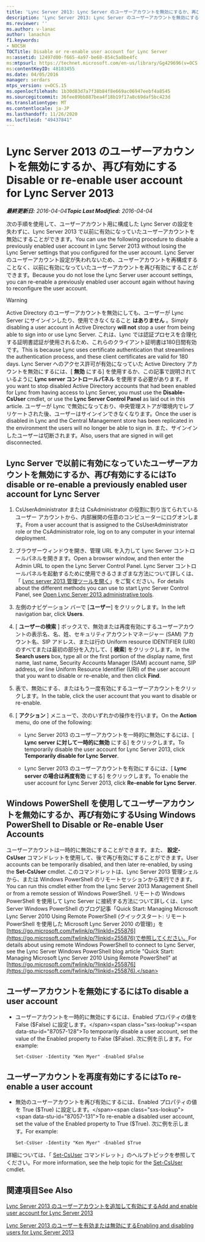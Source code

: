 ```yaml
---
title: 'Lync Server 2013: Lync Server のユーザーアカウントを無効にするか、再び有効にする'
description: 'Lync Server 2013: Lync Server のユーザーアカウントを無効にするか、再び有効にします。'
ms.reviewer: ''
ms.author: v-lanac
author: lanachin
f1.keywords:
- NOCSH
TOCTitle: Disable or re-enable user account for Lync Server
ms:assetid: 12497d00-f665-4a97-be68-854c5a8be4fc
ms:mtpsurl: https://technet.microsoft.com/en-us/library/Gg429696(v=OCS.15)
ms:contentKeyID: 48183455
ms.date: 04/05/2016
manager: serdars
mtps_version: v=OCS.15
ms.openlocfilehash: 1b30d83d7a7f38b84f8e669ac06947eebf4a8545
ms.sourcegitcommit: 36fee89bb887bea4f18b19f17a8c69daf5bc423d
ms.translationtype: MT
ms.contentlocale: ja-JP
ms.lasthandoff: 11/26/2020
ms.locfileid: "49437841"
---
```

# <a name="disable-or-re-enable-user-account-for-lync-server-2013"></a><span data-ttu-id="87057-103">Lync Server 2013 のユーザーアカウントを無効にするか、再び有効にする</span><span class="sxs-lookup"><span data-stu-id="87057-103">Disable or re-enable user account for Lync Server 2013</span></span>

<div data-xmlns="http://www.w3.org/1999/xhtml">

<div class="topic" data-xmlns="http://www.w3.org/1999/xhtml" data-msxsl="urn:schemas-microsoft-com:xslt" data-cs="https://msdn.microsoft.com/">

<div data-asp="https://msdn2.microsoft.com/asp">



</div>

<div id="mainSection">

<div id="mainBody"><span data-ttu-id="87057-104">

<span> </span></span><span class="sxs-lookup"><span data-stu-id="87057-104">

<span> </span></span></span>

<span data-ttu-id="87057-105">_**最終更新日:** 2016-04-04_</span><span class="sxs-lookup"><span data-stu-id="87057-105">_**Topic Last Modified:** 2016-04-04_</span></span>

<span data-ttu-id="87057-106">次の手順を使用して、ユーザーアカウント用に構成した Lync Server の設定を失わずに、Lync Server 2013 で以前に有効になっていたユーザーアカウントを無効にすることができます。</span><span class="sxs-lookup"><span data-stu-id="87057-106">You can use the following procedure to disable a previously enabled user account in Lync Server 2013 without losing the Lync Server settings that you configured for the user account.</span></span> <span data-ttu-id="87057-107">Lync Server のユーザーアカウント設定が失われないため、ユーザーアカウントを再構成することなく、以前に有効になっていたユーザーアカウントを再び有効にすることができます。</span><span class="sxs-lookup"><span data-stu-id="87057-107">Because you do not lose the Lync Server user account settings, you can re-enable a previously enabled user account again without having to reconfigure the user account.</span></span>

<div>


> [!WARNING]  
> <span data-ttu-id="87057-108">Active Directory のユーザーアカウントを無効にしても、ユーザーが Lync Server にサインインしたり、使用できなくなること <STRONG>はありません</STRONG> 。</span><span class="sxs-lookup"><span data-stu-id="87057-108">Simply disabling a user account in Active Directory <STRONG>will not</STRONG> stop a user from being able to sign into or use Lync Server.</span></span> <span data-ttu-id="87057-109">これは、Lync では認証プロセスを合理化する証明書認証が使用されるため、これらのクライアント証明書は180日間有効です。</span><span class="sxs-lookup"><span data-stu-id="87057-109">This is because Lync uses certificate authentication that streamlines the authentication process, and these client certificates are valid for 180 days.</span></span> <span data-ttu-id="87057-110">Lync Server へのアクセス許可が有効になっていた Active Directory アカウントを無効にするには、[ <STRONG>無効</STRONG> にする] を使用するか、この記事で説明されているように <STRONG>Lync server コントロールパネル</STRONG> を使用する必要があります。</span><span class="sxs-lookup"><span data-stu-id="87057-110">If you want to stop disabled Active Directory accounts that had been enabled for Lync from having access to Lync Server, you must use the <STRONG>Disable-CsUser</STRONG> cmdlet, or use the <STRONG>Lync Server Control Panel</STRONG> as laid out in this article.</span></span> <span data-ttu-id="87057-111">ユーザーが Lync で無効になっており、中央管理ストアが環境内でレプリケートされた後、ユーザーはサインインできなくなります。</span><span class="sxs-lookup"><span data-stu-id="87057-111">Once the user is disabled in Lync and the Central Management store has been replicated in the environment the users will no longer be able to sign in.</span></span> <span data-ttu-id="87057-112">また、サインインしたユーザーは切断されます。</span><span class="sxs-lookup"><span data-stu-id="87057-112">Also, users that are signed in will get disconnected.</span></span>



</div>

<div>

## <a name="to-disable-or-re-enable-a-previously-enabled-user-account-for-lync-server"></a><span data-ttu-id="87057-113">Lync Server で以前に有効になっていたユーザーアカウントを無効にするか、再び有効にするには</span><span class="sxs-lookup"><span data-stu-id="87057-113">To disable or re-enable a previously enabled user account for Lync Server</span></span>

1.  <span data-ttu-id="87057-114">CsUserAdministrator または CsAdministrator の役割に割り当てられているユーザー アカウントから、内部展開の任意のコンピューターにログオンします。</span><span class="sxs-lookup"><span data-stu-id="87057-114">From a user account that is assigned to the CsUserAdministrator role or the CsAdministrator role, log on to any computer in your internal deployment.</span></span>

2.  <span data-ttu-id="87057-115">ブラウザーウィンドウを開き、管理 URL を入力して Lync Server コントロールパネルを開きます。</span><span class="sxs-lookup"><span data-stu-id="87057-115">Open a browser window, and then enter the Admin URL to open the Lync Server Control Panel.</span></span> <span data-ttu-id="87057-116">Lync Server コントロールパネルを起動するために使用できるさまざまな方法について詳しくは、「 [Lync server 2013 管理ツールを開く](lync-server-2013-open-lync-server-administrative-tools.md)」をご覧ください。</span><span class="sxs-lookup"><span data-stu-id="87057-116">For details about the different methods you can use to start Lync Server Control Panel, see [Open Lync Server 2013 administrative tools](lync-server-2013-open-lync-server-administrative-tools.md).</span></span>

3.  <span data-ttu-id="87057-117">左側のナビゲーション バーで [**ユーザー**] をクリックします。</span><span class="sxs-lookup"><span data-stu-id="87057-117">In the left navigation bar, click **Users**.</span></span>

4.  <span data-ttu-id="87057-118">[ **ユーザーの検索** ] ボックスで、無効または再度有効にするユーザーアカウントの表示名、名、姓、セキュリティアカウントマネージャー (SAM) アカウント名、SIP アドレス、または行の Uniform resource IDENTIFIER (URI) のすべてまたは最初の部分を入力して、[ **検索**] をクリックします。</span><span class="sxs-lookup"><span data-stu-id="87057-118">In the **Search users** box, type all or the first portion of the display name, first name, last name, Security Accounts Manager (SAM) account name, SIP address, or line Uniform Resource Identifier (URI) of the user account that you want to disable or re-enable, and then click **Find**.</span></span>

5.  <span data-ttu-id="87057-119">表で、無効にする、またはもう一度有効にするユーザーアカウントをクリックします。</span><span class="sxs-lookup"><span data-stu-id="87057-119">In the table, click the user account that you want to disable or re-enable.</span></span>

6.  <span data-ttu-id="87057-120">[ **アクション** ] メニューで、次のいずれかの操作を行います。</span><span class="sxs-lookup"><span data-stu-id="87057-120">On the **Action** menu, do one of the following:</span></span>
    
      - <span data-ttu-id="87057-121">Lync Server 2013 のユーザーアカウントを一時的に無効にするには、[ **Lync server に対して一時的に無効** にする] をクリックします。</span><span class="sxs-lookup"><span data-stu-id="87057-121">To temporarily disable the user account for Lync Server 2013, click **Temporarily disable for Lync Server**.</span></span>
    
      - <span data-ttu-id="87057-122">Lync Server 2013 のユーザーアカウントを有効にするには、[ **Lync server の場合は再度有効** にする] をクリックします。</span><span class="sxs-lookup"><span data-stu-id="87057-122">To enable the user account for Lync Server 2013, click **Re-enable for Lync Server**.</span></span>

</div>

<div>

## <a name="using-windows-powershell-to-disable-or-re-enable-user-accounts"></a><span data-ttu-id="87057-123">Windows PowerShell を使用してユーザーアカウントを無効にするか、再び有効にする</span><span class="sxs-lookup"><span data-stu-id="87057-123">Using Windows PowerShell to Disable or Re-enable User Accounts</span></span>

<span data-ttu-id="87057-124">ユーザーアカウントは一時的に無効にすることができます。また、 **設定-CsUser** コマンドレットを使用して、後で再び有効にすることができます。</span><span class="sxs-lookup"><span data-stu-id="87057-124">User accounts can be temporarily disabled, and then later re-enabled, by using the **Set-CsUser** cmdlet.</span></span> <span data-ttu-id="87057-125">このコマンドレットは、Lync Server 2013 管理シェルから、または Windows PowerShell のリモートセッションから実行できます。</span><span class="sxs-lookup"><span data-stu-id="87057-125">You can run this cmdlet either from the Lync Server 2013 Management Shell or from a remote session of Windows PowerShell.</span></span> <span data-ttu-id="87057-126">リモートの Windows PowerShell を使用して Lync Server に接続する方法について詳しくは、Lync Server Windows PowerShell のブログ記事「Quick Start: Managing Microsoft Lync Server 2010 Using Remote PowerShell (クイックスタート: リモート PowerShell を使用した Microsoft Lync Server 2010 の管理)」を[https://go.microsoft.com/fwlink/p/?linkId=255876](https://go.microsoft.com/fwlink/p/?linkid=255876)で参照してください。</span><span class="sxs-lookup"><span data-stu-id="87057-126">For details about using remote Windows PowerShell to connect to Lync Server, see the Lync Server Windows PowerShell blog article "Quick Start: Managing Microsoft Lync Server 2010 Using Remote PowerShell" at [https://go.microsoft.com/fwlink/p/?linkId=255876](https://go.microsoft.com/fwlink/p/?linkid=255876).</span></span>

<div>

## <a name="to-disable-a-user-account"></a><span data-ttu-id="87057-127">ユーザーアカウントを無効にするには</span><span class="sxs-lookup"><span data-stu-id="87057-127">To disable a user account</span></span>

  - <span data-ttu-id="87057-128">ユーザーアカウントを一時的に無効にするには、Enabled プロパティの値を False ($False) に設定します。</span><span class="sxs-lookup"><span data-stu-id="87057-128">To temporarily disable a user account, set the value of the Enabled property to False ($False).</span></span> <span data-ttu-id="87057-129">次に例を示します。</span><span class="sxs-lookup"><span data-stu-id="87057-129">For example:</span></span>
    
        Set-CsUser -Identity "Ken Myer" -Enabled $False

</div>

<div>

## <a name="to-re-enable-a-user-account"></a><span data-ttu-id="87057-130">ユーザーアカウントを再度有効にするには</span><span class="sxs-lookup"><span data-stu-id="87057-130">To re-enable a user account</span></span>

  - <span data-ttu-id="87057-131">無効のユーザーアカウントを再び有効にするには、Enabled プロパティの値を True ($True) に設定します。</span><span class="sxs-lookup"><span data-stu-id="87057-131">To re-enable a disabled user account, set the value of the Enabled property to True ($True).</span></span> <span data-ttu-id="87057-132">次に例を示します。</span><span class="sxs-lookup"><span data-stu-id="87057-132">For example:</span></span>
    
        Set-CsUser -Identity "Ken Myer" -Enabled $True

</div>

<span data-ttu-id="87057-133">詳細については、「 [Set-CsUser](https://docs.microsoft.com/powershell/module/skype/Set-CsUser) コマンドレット」のヘルプトピックを参照してください。</span><span class="sxs-lookup"><span data-stu-id="87057-133">For more information, see the help topic for the [Set-CsUser](https://docs.microsoft.com/powershell/module/skype/Set-CsUser) cmdlet.</span></span>

</div>

<div>

## <a name="see-also"></a><span data-ttu-id="87057-134">関連項目</span><span class="sxs-lookup"><span data-stu-id="87057-134">See Also</span></span>


[<span data-ttu-id="87057-135">Lync Server 2013 のユーザーアカウントを追加して有効にする</span><span class="sxs-lookup"><span data-stu-id="87057-135">Add and enable user account for Lync Server 2013</span></span>](lync-server-2013-add-and-enable-user-account-for-lync-server.md)  


[<span data-ttu-id="87057-136">Lync Server 2013 のユーザーを有効または無効にする</span><span class="sxs-lookup"><span data-stu-id="87057-136">Enabling and disabling users for Lync Server 2013</span></span>](lync-server-2013-enabling-and-disabling-users-for-lync-server.md)  
  

<span data-ttu-id="87057-137"></div>

</div>

<span> </span>

</div>

</div>

</span><span class="sxs-lookup"><span data-stu-id="87057-137"></div>

</div>

<span> </span>

</div>

</div>

</span></span></div>

